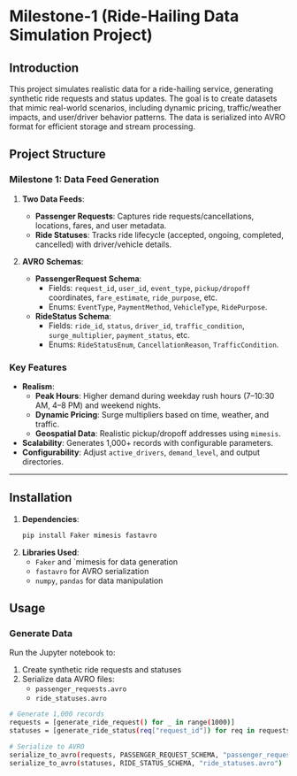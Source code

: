 # Milestone-1 (Ride-Hailing Data Simulation Project)

## Introduction
This project simulates realistic data for a ride-hailing service, generating synthetic ride requests and status updates. The goal is to create datasets that mimic real-world scenarios, including dynamic pricing, traffic/weather impacts, and user/driver behavior patterns. The data is serialized into AVRO format for efficient storage and stream processing.

## Project Structure
### Milestone 1: Data Feed Generation
1. **Two Data Feeds**:
   - **Passenger Requests**: Captures ride requests/cancellations, locations, fares, and user metadata.
   - **Ride Statuses**: Tracks ride lifecycle (accepted, ongoing, completed, cancelled) with driver/vehicle details.

2. **AVRO Schemas**:
   - **PassengerRequest Schema**: 
     - Fields: `request_id`, `user_id`, `event_type`, `pickup/dropoff` coordinates, `fare_estimate`, `ride_purpose`, etc.
     - Enums: `EventType`, `PaymentMethod`, `VehicleType`, `RidePurpose`.
   - **RideStatus Schema**:
     - Fields: `ride_id`, `status`, `driver_id`, `traffic_condition`, `surge_multiplier`, `payment_status`, etc.
     - Enums: `RideStatusEnum`, `CancellationReason`, `TrafficCondition`.

### Key Features
- **Realism**:
  - **Peak Hours**: Higher demand during weekday rush hours (7–10:30 AM, 4–8 PM) and weekend nights.
  - **Dynamic Pricing**: Surge multipliers based on time, weather, and traffic.
  - **Geospatial Data**: Realistic pickup/dropoff addresses using `mimesis`.
- **Scalability**: Generates 1,000+ records with configurable parameters.
- **Configurability**: Adjust `active_drivers`, `demand_level`, and output directories.

---

## Installation
1. **Dependencies**:
   ```bash
   pip install Faker mimesis fastavro
2. **Libraries Used**:
   - `Faker` and `mimesis for data generation
   - `fastavro` for AVRO serialization
   - `numpy`, `pandas` for data manipulation
  
## Usage
### Generate Data
Run the Jupyter notebook to:
1. Create synthetic ride requests and statuses
2. Serialize data AVRO files:
   - `passenger_requests.avro`
   - `ride_statuses.avro`
```bash
# Generate 1,000 records
requests = [generate_ride_request() for _ in range(1000)]
statuses = [generate_ride_status(req["request_id"]) for req in requests]

# Serialize to AVRO
serialize_to_avro(requests, PASSENGER_REQUEST_SCHEMA, "passenger_requests.avro")
serialize_to_avro(statuses, RIDE_STATUS_SCHEMA, "ride_statuses.avro")
